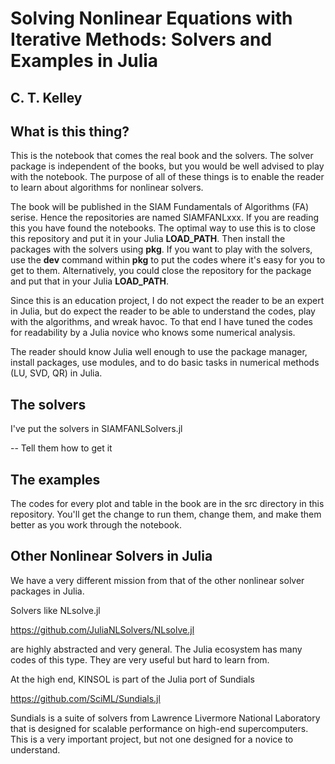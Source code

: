 # Solving Nonlinear Equations with Iterative Methods: Solvers and Examples in Julia

## C. T. Kelley

## What is this thing?

This is the notebook that comes the real book and the solvers. The solver
package is independent of the books, but you would be well advised to 
play with the notebook. The purpose of all of these things is to enable
the reader to learn about algorithms for nonlinear solvers. 

The book will be published in the SIAM Fundamentals of Algorithms (FA) serise. Hence the repositories
are named SIAMFANLxxx. If you are reading this you have found the notebooks. The optimal way to use this is
to close this repository and put it in your Julia **LOAD_PATH**. Then install the packages with the solvers using **pkg**.
If you want to play with the solvers, use the **dev** command within **pkg** to put the codes where it's easy for you to
get to them. Alternatively, you could close the repository for the package and put that in your Julia **LOAD_PATH**.

Since this is an education project, I do not expect the reader to be an expert
in Julia, but do expect the reader to be able to understand the codes, 
play with the algorithms, and wreak havoc. To that end I have tuned the 
codes for readability by a Julia novice who knows some numerical analysis.

The reader should know Julia well enough to use the package manager, install packages, use modules, and to do basic tasks in 
numerical methods (LU, SVD, QR) in Julia.

## The solvers

I've put the solvers in SIAMFANLSolvers.jl 

-- Tell them how to get it

## The examples

The codes for every plot and table in the book are in the src directory in this repository. You'll get the change to run them, change them, and make them better as you work through the notebook.

## Other Nonlinear Solvers in Julia

We have a very different mission from that of the other nonlinear solver
packages in Julia. 

Solvers like NLsolve.jl

https://github.com/JuliaNLSolvers/NLsolve.jl

are highly abstracted and very general. The Julia ecosystem has many 
codes of this type. They are very useful but hard to learn from.

At the high end, KINSOL is part of the Julia port of Sundials

https://github.com/SciML/Sundials.jl

Sundials is a suite of solvers from Lawrence Livermore National 
Laboratory that is designed for scalable performance on high-end
supercomputers. This is a very important project, but not one designed
for a novice to understand.

